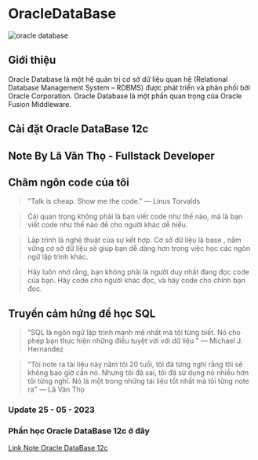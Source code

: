 # OracleDataBase

![oracle database](https://www.crossjoin.pt/wp-content/uploads/2019/08/ImagemArtigo-Site-1-1024x683.jpg)

## Giới thiệu

Oracle Database là một hệ quản trị cơ sở dữ liệu quan hệ (Relational Database Management System – RDBMS) được phát triển và phân phối bởi Oracle Corporation. Oracle Database là một phần quan trọng của Oracle Fusion Middleware.
## Cài đặt Oracle DataBase 12c

## Note By Lã Văn Thọ - Fullstack Developer

## Châm ngôn code của tôi

> "Talk is cheap. Show me the code." ― Linus Torvalds

> Cái quan trọng không phải là bạn viết code như thế nào, mà là bạn viết code như thế nào để cho người khác dễ hiểu.

> Lập trình là nghệ thuật của sự kết hợp. Cơ sở dữ liệu là base , nắm vững cơ sở dữ liệu sẽ giúp bạn dễ dàng hơn trong việc học các ngôn ngữ lập trình khác.

> Hãy luôn nhớ rằng, bạn không phải là người duy nhất đang đọc code của bạn. Hãy code cho người khác đọc, và hãy code cho chính bạn đọc.

## Truyền cảm hứng để học SQL

> "SQL là ngôn ngữ lập trình mạnh mẽ nhất mà tôi từng biết. Nó cho phép bạn thực hiện những điều tuyệt vời với dữ liệu " ― Michael J. Hernandez

>"Tôi note ra tài liệu này năm tôi 20 tuổi, tôi đã từng nghĩ rằng tôi sẽ không bao giờ cần nó. Nhưng tôi đã sai, tôi đã sử dụng nó nhiều hơn tôi từng nghĩ. Nó là một trong những tài liệu tốt nhất mà tôi từng note ra" ― Lã Văn Thọ


### Update 25 - 05 - 2023

### Phần học Oracle DataBase 12c ở đây

[Link Note Oracle DataBase 12c](https://github.com/pudo58/OracleDataBase/blob/main/Oracle12c.md)